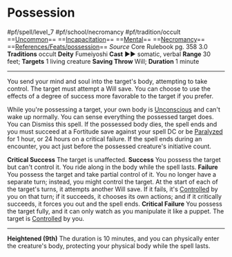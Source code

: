 # Possession
#pf/spell/level_7 #pf/school/necromancy #pf/tradition/occult
==[Uncommon](../../../Traits/Uncommon.md)== ==[Incapacitation](../../../Traits/Incapacitation.md)== ==[Mental](../../../Traits/Mental.md)== ==[Necromancy](../../../Traits/Necromancy.md)== ==[References/Feats/possession](References/Feats/possession)==
*Source* Core Rulebook pg. 358 3.0
**Traditions** occult
**Deity** Fumeiyoshi
**Cast** ►► somatic, verbal
**Range** 30 feet; **Targets** 1 living creature
**Saving Throw** Will; **Duration** 1 minute

---
You send your mind and soul into the target's body, attempting to take control. The target must attempt a Will save. You can choose to use the effects of a degree of success more favorable to the target if you prefer.

While you're possessing a target, your own body is [Unconscious](../../../Conditions/Unconscious.md) and can't wake up normally. You can sense everything the possessed target does. You can Dismiss this spell. If the possessed body dies, the spell ends and you must succeed at a Fortitude save against your spell DC or be [Paralyzed](../../../Conditions/Paralyzed.md) for 1 hour, or 24 hours on a critical failure. If the spell ends during an encounter, you act just before the possessed creature's initiative count.

**Critical Success** The target is unaffected.
**Success** You possess the target but can't control it. You ride along in the body while the spell lasts.
**Failure** You possess the target and take partial control of it. You no longer have a separate turn; instead, you might control the target. At the start of each of the target's turns, it attempts another Will save. If it fails, it's [Controlled](../../../Conditions/Controlled.md) by you on that turn; if it succeeds, it chooses its own actions; and if it critically succeeds, it forces you out and the spell ends.
**Critical Failure** You possess the target fully, and it can only watch as you manipulate it like a puppet. The target is [Controlled](../../../Conditions/Controlled.md) by you.

<hr>

**Heightened (9th)** The duration is 10 minutes, and you can physically enter the creature's body, protecting your physical body while the spell lasts.